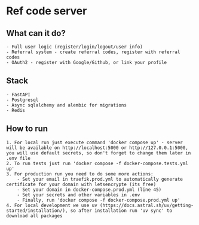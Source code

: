# Ref code server
## What can it do?
    - Full user logic (register/login/logout/user info)
    - Referral system - create referral codes, register with referral codes
    - OAuth2 - register with Google/Github, or link your profile

## Stack
    - FastAPI
    - Postgresql
    - Async sqlalchemy and alembic for migrations
    - Redis

## How to run
    1. For local run just execute command 'docker compose up' - server will be available on http://localhost:5000 or http://127.0.0.1:5000, you will use default secrets, so don't forget to change them later in .env file
    2. To run tests just run 'docker compose -f docker-compose.tests.yml up'
    3. For production run you need to do some more actions:
        - Set your email in traefik.prod.yml to automatically generate certificate for your domain with letsencrypte (its free)
        - Set your domain in docker-compose.prod.yml (line 45)
        - Set your secrets and other variables in .env
        - Finally, run 'docker compose -f docker-compose.prod.yml up'
    4. For local development we use uv (https://docs.astral.sh/uv/getting-started/installation/), so after installation run 'uv sync' to download all packages
